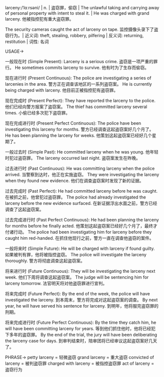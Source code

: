 larceny:/ˈlɑːrsəni/ | n. | 盗窃罪，偷窃 | The unlawful taking and carrying away of personal property with intent to steal it. |  He was charged with grand larceny. 他被指控犯有重大盗窃罪。

The security cameras caught the act of larceny on tape. 监控摄像头录下了盗窃行为。| 近义词: theft, stealing, robbery, pilfering | 反义词: returning, restitution | 词性: 名词


USAGE->

一般现在时 (Simple Present):
Larceny is a serious crime. 盗窃是一项严重的罪行。
He sometimes commits larceny to survive. 他有时为了生存而偷窃。


现在进行时 (Present Continuous):
The police are investigating a series of larcenies in the area. 警方正在调查该地区的一系列盗窃案。
He is currently being charged with larceny. 他目前正被指控犯有盗窃罪。


现在完成时 (Present Perfect):
They have reported the larceny to the police. 他们已经向警方报案了盗窃案。
The thief has committed larceny several times. 小偷已经多次犯下盗窃罪。


现在完成进行时 (Present Perfect Continuous):
The police have been investigating this larceny for months. 警方已经调查这起盗窃案好几个月了。
He has been planning the larceny for weeks. 他策划这起盗窃案已经好几个星期了。


一般过去时 (Simple Past):
He committed larceny when he was young. 他年轻时犯过盗窃罪。
The larceny occurred last night. 盗窃案发生在昨晚。


过去进行时 (Past Continuous):
He was committing larceny when the police arrived. 当警察到达时，他正在实施盗窃。
They were investigating the larceny when they found new evidence. 他们在调查盗窃案时发现了新的证据。


过去完成时 (Past Perfect):
He had committed larceny before he was caught. 在被抓之前，他曾犯过盗窃罪。
The police had already investigated the larceny before the new evidence surfaced. 在新证据浮出水面之前，警方已经调查了这起盗窃案。


过去完成进行时 (Past Perfect Continuous):
He had been planning the larceny for months before he finally acted. 他策划这起盗窃案已经好几个月了，最终才付诸行动。
The police had been investigating him for larceny before they caught him red-handed. 在抓住他现行之前，警方一直在调查他盗窃的案件。


一般将来时 (Simple Future):
He will be charged with larceny if found guilty. 如果被判有罪，他将被指控盗窃。
The police will investigate the larceny thoroughly. 警方将彻底调查这起盗窃案。


将来进行时 (Future Continuous):
They will be investigating the larceny next week. 他们下周将调查这起盗窃案。
The judge will be sentencing him for larceny tomorrow. 法官明天将对他盗窃罪进行宣判。


将来完成时 (Future Perfect):
By the end of the week, the police will have investigated the larceny. 到本周末，警方将完成对这起盗窃案的调查。
By next year, he will have served his sentence for larceny. 到明年，他将服完盗窃罪的刑期。


将来完成进行时 (Future Perfect Continuous):
By the time they catch him, he will have been committing larceny for years. 等到他们抓住他时，他将已经犯下多年的盗窃罪。
By the end of the trial, the jury will have been deliberating the larceny case for days. 到审判结束时，陪审团将已经审议这起盗窃案好几天了。


PHRASE->
petty larceny = 轻微盗窃
grand larceny = 重大盗窃
convicted of larceny = 被判盗窃罪
charged with larceny = 被指控盗窃罪
act of larceny = 盗窃行为
